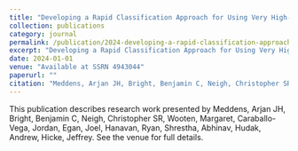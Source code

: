 ```yaml
---
title: "Developing a Rapid Classification Approach for Using Very High-Resolution Satellite Imagery to Map Insect-Caused Forest Disturbances"
collection: publications
category: journal
permalink: /publication/2024-developing-a-rapid-classification-approach-for-using-very-high-resolution-satellite-imagery-to-map-insect-caused-forest-disturbances
excerpt: "Developing a Rapid Classification Approach for Using Very High-Resolution Satellite Imagery to Map Insect-Caused Forest Disturbances by Meddens, Arjan JH et al."
date: 2024-01-01
venue: "Available at SSRN 4943044"
paperurl: ""
citation: "Meddens, Arjan JH, Bright, Benjamin C, Neigh, Christopher SR, Wooten, Margaret, Caraballo-Vega, Jordan, Egan, Joel, Hanavan, Ryan, Shrestha, Abhinav, Hudak, Andrew, Hicke, Jeffrey (2024). "Developing a Rapid Classification Approach for Using Very High-Resolution Satellite Imagery to Map Insect-Caused Forest Disturbances." <i>Available at SSRN 4943044</i>."
---
```


This publication describes research work presented by Meddens, Arjan JH, Bright, Benjamin C, Neigh, Christopher SR, Wooten, Margaret, Caraballo-Vega, Jordan, Egan, Joel, Hanavan, Ryan, Shrestha, Abhinav, Hudak, Andrew, Hicke, Jeffrey. See the venue for full details.
